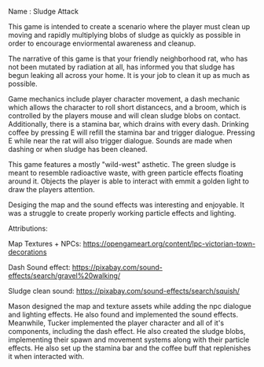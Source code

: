 Name : Sludge Attack

  This game is intended to create a scenario where the player must clean up moving and rapidly multiplying blobs of sludge as 
  quickly as possible in order to encourage enviormental awareness and cleanup. 

  The narrative of this game is that your friendly neighborhood rat, who has not been mutated by radiation at all, has 
  informed you that sludge has begun leaking all across your home. It is your job to clean it up as much as possible. 

  Game mechanics include player character movement, a dash mechanic which allows the character to roll short distancecs, 
  and a broom, which is controlled by the players mouse and will clean sludge blobs on contact. Additionally, there is a 
  stamina bar, which drains with every dash. Drinking coffee by pressing E will refill the stamina bar and trigger dialogue. 
  Pressing E while near the rat will also trigger dialogue. Sounds are made when dashing or when sludge has been cleaned. 

  This game features a mostly "wild-west" asthetic. The green sludge is meant to resemble radioactive waste, with green 
  particle effects floating around it. Objects the player is able to interact with emmit a golden light to draw the 
  players attention. 

  Desiging the map and the sound effects was interesting and enjoyable. It was a struggle to create properly working particle effects and lighting. 

  Attributions: 

  Map Textures + NPCs: https://opengameart.org/content/lpc-victorian-town-decorations

  Dash Sound effect: https://pixabay.com/sound-effects/search/gravel%20walking/
  
  Sludge clean sound: https://pixabay.com/sound-effects/search/squish/


Mason designed the map and texture assets while adding the npc dialogue and lighting effects. He also found and implemented the sound effects. 
Meanwhile, Tucker implemented the player character and all of it's components, including the dash effect. He also created the sludge blobs, implementing their spawn and movement systems along with their particle effects.
He also set up the stamina bar and the coffee buff that replenishes it when interacted with. 


  
  
